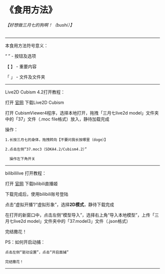 
# 《食用方法》


###### 【好想做三月七的狗啊！（bushi）】
--------------------------------------------------------------------------------------------------------------------------------------------------------------------------------------------------------

本食用方法符号意义：

“ ”   - 按钮及选项

【 】   - 重要内容

「 」   - 文件及文件夹

----------------------------------------------------

Live2D Cubism 4.2打开教程：

打开 [官网](https://www.live2d.com/zh-CHS/download) 下载Live2D Cubism

打开 CubismViewer4程序，选择本地打开，拖拽「三月七live2d model」文件夹中的「37」文件（.moc file格式）放入，静待加载完成

操作：

	1.长按三月七的身体，拖拽转向【不要问我长按哪里（doge）】
  
	2.点击左侧“37.moc3（SDKA4.2/Cubism4.2）”
  
	  操作左下角开关

----------------------------------------------------

bilibililive 打开教程：

打开 [官网](https://live.bilibili.com/liveHime) 下载bilibili直播姬

下载完成后，使用bilibili账号登陆

点击“虚拟开播”/“虚拟形象”，选择**2D模式**，静待下载完成

在打开的新窗口中，点击左侧“模型导入”，选择右上角“导入本地模型”，上传「三月七live2d model」文件夹中的「37.model3」文件（.json格式）

完结撒花！

PS：如何开启动捕：

	点击左侧“驱动设置”，点击“开启面捕”
  
	完结撒花！

--------------------------------------------------------------------------------------------------------------------------------------------------------------------------------------------------------
